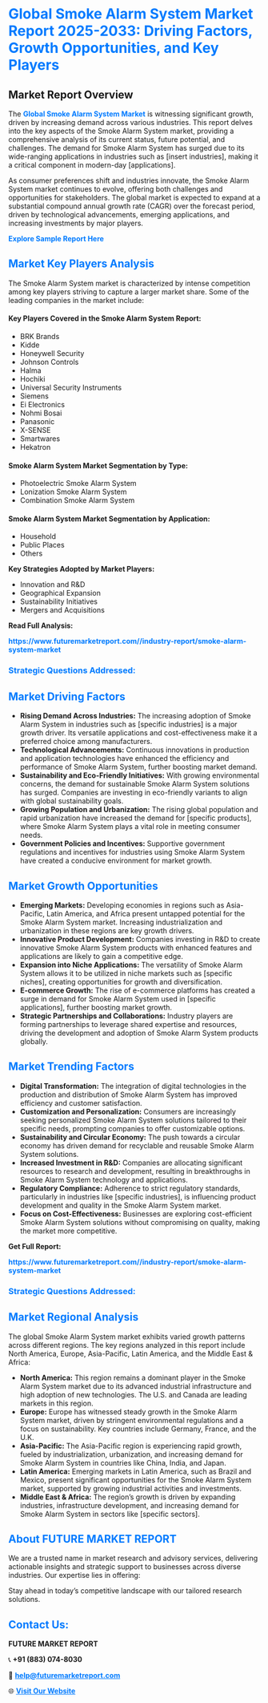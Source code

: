 <h1 style="color: #007BFF;">Global Smoke Alarm System Market Report 2025-2033: Driving Factors, Growth Opportunities, and Key Players</h1>

<section id="overview">
<h2>Market Report Overview</h2>
<p>The <a href="https://www.futuremarketreport.com//industry-report/smoke-alarm-system-market" style="color: #007BFF; text-decoration: none;"><strong>Global Smoke Alarm System Market</strong></a> is witnessing significant growth, driven by increasing demand across various industries. This report delves into the key aspects of the Smoke Alarm System market, providing a comprehensive analysis of its current status, future potential, and challenges. The demand for Smoke Alarm System has surged due to its wide-ranging applications in industries such as [insert industries], making it a critical component in modern-day [applications].</p>
<p>As consumer preferences shift and industries innovate, the Smoke Alarm System market continues to evolve, offering both challenges and opportunities for stakeholders. The global market is expected to expand at a substantial compound annual growth rate (CAGR) over the forecast period, driven by technological advancements, emerging applications, and increasing investments by major players.</p>
</section>

<section id="overview">
<p><a href="https://www.futuremarketreport.com//request-sample/reportId=59203" style="color: #007BFF; text-decoration: none;"><strong>Explore Sample Report Here</strong></a></p>
</section>

<section id="key-players">
<h2 style="color: #007BFF;">Market Key Players Analysis</h2>
<p>The Smoke Alarm System market is characterized by intense competition among key players striving to capture a larger market share. Some of the leading companies in the market include:</p>
<h4>Key Players Covered in the Smoke Alarm System Report:</h4>
<ul><li>BRK Brands</li><li>Kidde</li><li>Honeywell Security</li><li>Johnson Controls</li><li>Halma</li><li>Hochiki</li><li>Universal Security Instruments</li><li>Siemens</li><li>Ei Electronics</li><li>Nohmi Bosai</li><li>Panasonic</li><li>X-SENSE</li><li>Smartwares</li><li>Hekatron</li></ul>
<h4>Smoke Alarm System Market Segmentation by Type:</h4>
<ul><li>Photoelectric Smoke Alarm System</li><li>Lonization Smoke Alarm System</li><li>Combination Smoke Alarm System</li></ul>

<h4>Smoke Alarm System Market Segmentation by Application:</h4>
<ul><li>Household</li><li>Public Places</li><li>Others</li></ul>
<p><strong>Key Strategies Adopted by Market Players:</strong></p>
<ul>
<li>Innovation and R&D</li>
<li>Geographical Expansion</li>
<li>Sustainability Initiatives</li>
<li>Mergers and Acquisitions</li>
</ul>
</section>

<section>
<p><strong>Read Full Analysis: </strong></p><a href="https://www.futuremarketreport.com//industry-report/smoke-alarm-system-market" style="color: #007BFF; text-decoration: none;"><strong>https://www.futuremarketreport.com//industry-report/smoke-alarm-system-market</strong></a>
<h3 style="color: #007BFF;">Strategic Questions Addressed:</h3>
</section>

<section id="driving-factors">
<h2 style="color: #007BFF;">Market Driving Factors</h2>
<ul>
<li><strong>Rising Demand Across Industries:</strong> The increasing adoption of Smoke Alarm System in industries such as [specific industries] is a major growth driver. Its versatile applications and cost-effectiveness make it a preferred choice among manufacturers.</li>
<li><strong>Technological Advancements:</strong> Continuous innovations in production and application technologies have enhanced the efficiency and performance of Smoke Alarm System, further boosting market demand.</li>
<li><strong>Sustainability and Eco-Friendly Initiatives:</strong> With growing environmental concerns, the demand for sustainable Smoke Alarm System solutions has surged. Companies are investing in eco-friendly variants to align with global sustainability goals.</li>
<li><strong>Growing Population and Urbanization:</strong> The rising global population and rapid urbanization have increased the demand for [specific products], where Smoke Alarm System plays a vital role in meeting consumer needs.</li>
<li><strong>Government Policies and Incentives:</strong> Supportive government regulations and incentives for industries using Smoke Alarm System have created a conducive environment for market growth.</li>
</ul>
</section>

<section id="growth-opportunities">
<h2 style="color: #007BFF;">Market Growth Opportunities</h2>
<ul>
<li><strong>Emerging Markets:</strong> Developing economies in regions such as Asia-Pacific, Latin America, and Africa present untapped potential for the Smoke Alarm System market. Increasing industrialization and urbanization in these regions are key growth drivers.</li>
<li><strong>Innovative Product Development:</strong> Companies investing in R&D to create innovative Smoke Alarm System products with enhanced features and applications are likely to gain a competitive edge.</li>
<li><strong>Expansion into Niche Applications:</strong> The versatility of Smoke Alarm System allows it to be utilized in niche markets such as [specific niches], creating opportunities for growth and diversification.</li>
<li><strong>E-commerce Growth:</strong> The rise of e-commerce platforms has created a surge in demand for Smoke Alarm System used in [specific applications], further boosting market growth.</li>
<li><strong>Strategic Partnerships and Collaborations:</strong> Industry players are forming partnerships to leverage shared expertise and resources, driving the development and adoption of Smoke Alarm System products globally.</li>
</ul>
</section>

<section id="trending-factors">
<h2 style="color: #007BFF;">Market Trending Factors</h2>
<ul>
<li><strong>Digital Transformation:</strong> The integration of digital technologies in the production and distribution of Smoke Alarm System has improved efficiency and customer satisfaction.</li>
<li><strong>Customization and Personalization:</strong> Consumers are increasingly seeking personalized Smoke Alarm System solutions tailored to their specific needs, prompting companies to offer customizable options.</li>
<li><strong>Sustainability and Circular Economy:</strong> The push towards a circular economy has driven demand for recyclable and reusable Smoke Alarm System solutions.</li>
<li><strong>Increased Investment in R&D:</strong> Companies are allocating significant resources to research and development, resulting in breakthroughs in Smoke Alarm System technology and applications.</li>
<li><strong>Regulatory Compliance:</strong> Adherence to strict regulatory standards, particularly in industries like [specific industries], is influencing product development and quality in the Smoke Alarm System market.</li>
<li><strong>Focus on Cost-Effectiveness:</strong> Businesses are exploring cost-efficient Smoke Alarm System solutions without compromising on quality, making the market more competitive.</li>
</ul>
</section>

<section>
<p><strong>Get Full Report: </strong></p><a href="https://www.futuremarketreport.com//industry-report/smoke-alarm-system-market" style="color: #007BFF; text-decoration: none;"><strong>https://www.futuremarketreport.com//industry-report/smoke-alarm-system-market</strong></a>
<h3 style="color: #007BFF;">Strategic Questions Addressed:</h3>
</section>


<section id="regional-analysis">
<h2 style="color: #007BFF;">Market Regional Analysis</h2>
<p>The global Smoke Alarm System market exhibits varied growth patterns across different regions. The key regions analyzed in this report include North America, Europe, Asia-Pacific, Latin America, and the Middle East & Africa:</p>
<ul>
<li><strong>North America:</strong> This region remains a dominant player in the Smoke Alarm System market due to its advanced industrial infrastructure and high adoption of new technologies. The U.S. and Canada are leading markets in this region.</li>
<li><strong>Europe:</strong> Europe has witnessed steady growth in the Smoke Alarm System market, driven by stringent environmental regulations and a focus on sustainability. Key countries include Germany, France, and the U.K.</li>
<li><strong>Asia-Pacific:</strong> The Asia-Pacific region is experiencing rapid growth, fueled by industrialization, urbanization, and increasing demand for Smoke Alarm System in countries like China, India, and Japan.</li>
<li><strong>Latin America:</strong> Emerging markets in Latin America, such as Brazil and Mexico, present significant opportunities for the Smoke Alarm System market, supported by growing industrial activities and investments.</li>
<li><strong>Middle East & Africa:</strong> The region’s growth is driven by expanding industries, infrastructure development, and increasing demand for Smoke Alarm System in sectors like [specific sectors].</li>
</ul>
</section>

<footer>
<h2 style="color: #007BFF;">About FUTURE MARKET REPORT</h2>
<p>We are a trusted name in market research and advisory services, delivering actionable insights and strategic support to businesses across diverse industries. Our expertise lies in offering:</p>

<p>Stay ahead in today’s competitive landscape with our tailored research solutions.</p>

<h2 style="color: #007BFF;">Contact Us:</h2>
<p><strong>FUTURE MARKET REPORT</strong></p>
<p>📞 <strong>+91 (883) 074-8030</strong></p>
<p>📧 <strong><a href="mailto:help@futuremarketreport.com" style="color: #007BFF;">help@futuremarketreport.com</a></strong></p>
<p>🌐 <strong><a href="https://www.futuremarketreport.com/" style="color: #007BFF;">Visit Our Website</a></strong></p>
</footer>